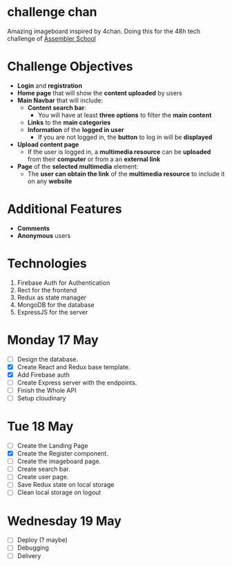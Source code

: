 # challenge chan

Amazing imageboard inspired by 4chan.
Doing this for the 48h tech challenge of [Assembler School](https://github.com/assembler-school/assembler-tech-challenge#-general-analysis)

# Challenge Objectives

-   **Login** and **registration**
-   **Home page** that will show the **content uploaded** by users
-   **Main Navbar** that will include:
    -   **Content search bar**:
        -   You will have at least **three options** to filter the **main content**
    -   **Links** to the **main categories**
    -   **Information** of the **logged in user**
        -   If you are not logged in, the **button** to log in will be **displayed**
-   **Upload content page**
    -   If the user is logged in, a **multimedia resource** can be **uploaded** from their **computer** or from a an **external link**
-   **Page** of the **selected multimedia** element:
    -   The **user can obtain the link** of the **multimedia resource** to include it on any **website**

# Additional Features

-   **Comments**
-   **Anonymous** users

# Technologies

1. Firebase Auth for Authentication
2. Rect for the frontend
3. Redux as state manager
4. MongoDB for the database
5. ExpressJS for the server

# Monday 17 May

-   [ ] Design the database.
-   [x] Create React and Redux base template.
-   [x] Add Firebase auth
-   [ ] Create Express server with the endpoints.
-   [ ] Finish the Whole API
-   [ ] Setup cloudinary

# Tue 18 May

-   [ ] Create the Landing Page
-   [x] Create the Register component.
-   [ ] Create the imageboard page.
-   [ ] Create search bar.
-   [ ] Create user page.
-   [ ] Save Redux state on local storage
-   [ ] Clean local storage on logout

# Wednesday 19 May

-   [ ] Deploy (? maybe)
-   [ ] Debugging
-   [ ] Delivery
